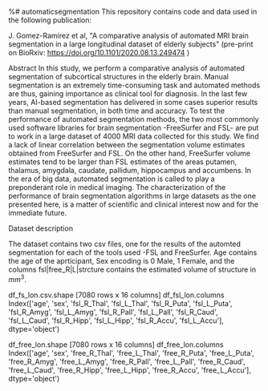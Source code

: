 %# automaticsegmentation
This repository contains code and data used in the following publication:

J. Gomez-Ramirez et al, "A comparative analysis of automated MRI brain segmentation in a large longitudinal dataset of elderly subjects" (pre-print on BioRxiv: https://doi.org/10.1101/2020.08.13.249474 )

Abstract
In this study, we perform a comparative analysis of automated segmentation of subcortical structures in the elderly brain. Manual segmentation is an extremely time-consuming task and automated methods are thus, gaining importance as clinical tool for diagnosis. In the last few years, AI-based segmentation has delivered in some cases superior results than manual segmentation, in both time and accuracy. 
To test the performance of automated segmentation methods, the two most commonly used software libraries for brain segmentation -FreeSurfer and FSL- are put to work in a large dataset of 4000 MRI data collected for this study.
We find a lack of linear correlation between the segmentation volume estimates obtained from FreeSurfer and FSL. On the other hand, FreeSurfer volume estimates tend to be larger than FSL estimates of the areas putamen, thalamus, amygdala, caudate, pallidum, hippocampus and accumbens.
In the era of big data, automated segmentation is called to play a preponderant role in medical imaging. The characterization of the performance of brain segmentation algorithms in large datasets as the one presented here, is a matter of scientific and clinical interest now and for the immediate future. 

Dataset description

The dataset contains two csv files, one for the results of the automted segmentation for each of the tools used -FSL and FreeSurfer. Age contains the age of the aprticipant, Sex encoding is 0 Male, 1 Female, and the columns fsl|free_R|L|strcture contains the estimated volume of structure in $mm^3$.

df_fs_lon.csv.shape
[7080 rows x 16 columns]
df_fsl_lon.columns
Index(['age', 'sex', 'fsl_R_Thal', 'fsl_L_Thal', 'fsl_R_Puta', 'fsl_L_Puta',
       'fsl_R_Amyg', 'fsl_L_Amyg', 'fsl_R_Pall', 'fsl_L_Pall', 'fsl_R_Caud',
       'fsl_L_Caud', 'fsl_R_Hipp', 'fsl_L_Hipp', 'fsl_R_Accu', 'fsl_L_Accu'],
      dtype='object')
      
df_free_lon.shape
[7080 rows x 16 columns] 
df_free_lon.columns
Index(['age', 'sex', 'free_R_Thal', 'free_L_Thal', 'free_R_Puta',
       'free_L_Puta', 'free_R_Amyg', 'free_L_Amyg', 'free_R_Pall',
       'free_L_Pall', 'free_R_Caud', 'free_L_Caud', 'free_R_Hipp',
       'free_L_Hipp', 'free_R_Accu', 'free_L_Accu'],
      dtype='object')
   
